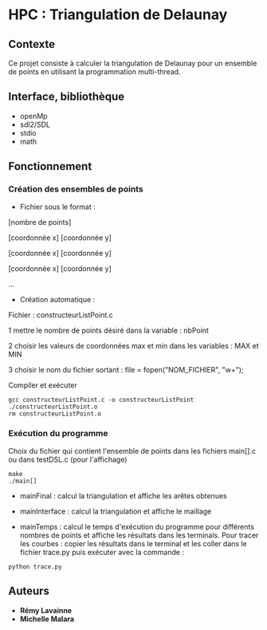 # HPC : Triangulation de Delaunay
## Contexte
Ce projet consiste à calculer la triangulation de Delaunay pour un ensemble de points en utilisant la programmation multi-thread.



## Interface, bibliothèque
* openMp
* sdl2/SDL
* stdio
* math



## Fonctionnement
### Création des ensembles de points
* Fichier sous le format :

[nombre de points]

[coordonnée x] [coordonnée y] 

[coordonnée x] [coordonnée y] 

[coordonnée x] [coordonnée y] 

...


* Création automatique :

Fichier : constructeurListPoint.c

1 mettre le nombre de points désiré dans la variable : nbPoint

2 choisir les valeurs de coordonnées max et min dans les variables : MAX et MIN

3 choisir le nom du fichier sortant : file = fopen("NOM_FICHIER", "w+");


Compiler et exécuter
```
gcc constructeurListPoint.c -o constructeurListPoint
./constructeurListPoint.o
rm constructeurListPoint.o
```


### Exécution du programme
Choix du fichier qui contient l'ensemble de points dans les fichiers main[].c ou dans testDSL.c (pour l'affichage)

```
make
./main[]
```
* mainFinal : calcul la triangulation et affiche les arêtes obtenues

* mainInterface : calcul la triangulation et affiche le maillage

* mainTemps : calcul le temps d'exécution du programme pour différents nombres de points et affiche les résultats dans les terminals. Pour tracer les courbes : copier les résultats dans le terminal et les coller dans le fichier trace.py puis exécuter avec la commande :
```
python trace.py
```


## Auteurs
* **Rémy Lavainne**
* **Michelle Malara**
